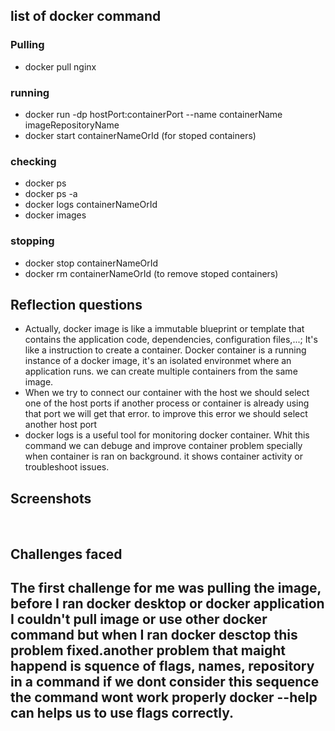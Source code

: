 <h2>list of docker command</h2>
<h3>Pulling</h3>
<ul>
<li>docker pull nginx</li>
</ul>
<h3>running</h3>
<ul>
<li>docker run -dp hostPort:containerPort --name containerName imageRepositoryName</li>
<li>docker start containerNameOrId (for stoped containers)</li>
</ul>
<h3>checking</h3>
<ul>
<li>docker ps </li>
<li>docker ps -a</li>
<li>docker logs containerNameOrId</li>
<li>docker images</li>
</ul>
<h3>stopping</h3>
<ul>
<li>docker stop containerNameOrId</li>
<li>docker rm containerNameOrId (to remove stoped containers)</li>
</ul>
<h2>Reflection questions</h2>
<ul>
<li>Actually, docker image is like a immutable blueprint or template that contains the application code, dependencies, configuration files,...; It's like a instruction to create a container. Docker container is a running instance of a docker image, it's an isolated environmet where an application runs. we can create multiple containers from the same image. </li>
<li>When we try to connect our container with the host we should select one of the host ports if another process or container is already using that port we will get that error. to improve this error we should select another host port</li>
<li>docker logs is a useful tool for monitoring docker container. Whit this command we can debuge and improve container problem specially when container is ran on background. it shows container activity or troubleshoot issues.</li>
</ul>
<h2>Screenshots</h2>
<img src:"./browser.png" />
<img src:"./running-container.png" />
<h2>Challenges faced<h2>
<caption>The first challenge for me was pulling the image, before I ran docker desktop or docker application I couldn't pull image or use other docker command but when I ran docker desctop this problem fixed.another problem that maight happend is squence of flags, names, repository in a command if we dont consider this sequence the command wont work properly docker --help can helps us to use flags correctly.</caption>